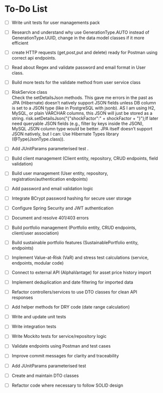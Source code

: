 # To-Do List
- [ ] Write unit tests for user managements pack
- [ ] Research and understand why use GenerationType.AUTO instead of GenerationType.UUID, change in the data model classes if it more efficient
- [ ] create HTTP requests (get,post,put and delete) ready for Postman using correct api endpoints.
- [ ] Read about Regex and validate password and email format in User class.
- [ ]  Build more tests for the validate method from user service class
- [ ] RiskService class         
         Check the setDetailsJson methods. This gave me errors in the past as JPA (Hibernate) doesn’t natively support JSON fields unless  DB column is set to a JSON type (like in PostgreSQL with jsonb). AS I am using H2, MySQL, or plain VARCHAR columns, this JSON will just be stored as a string.
        risk.setDetailsJson("{\"shockFactor\":" + shockFactor + "}");If  later need queryable JSON fields (e.g., filter by keys inside the JSON), MySQL JSON column type would be better. JPA itself doesn’t support JSON natively, but I can: Use Hibernate Types library (@Type(JsonType.class)).

- [ ] Add JUnitParams parameterised test .

- [ ]  Build client management (Client entity, repository, CRUD endpoints, field validation)
- [ ]  Build user management (User entity, repository, registration/authentication endpoints)
- [ ]  Add password and email validation logic
- [ ]  Integrate BCrypt password hashing for secure user storage
- [ ]  Configure Spring Security and JWT authentication
- [ ]  Document and resolve 401/403 errors
- [ ]  Build portfolio management (Portfolio entity, CRUD endpoints, client/user association)
- [ ]  Build sustainable portfolio features (SustainablePortfolio entity, endpoints)
- [ ]  Implement Value-at-Risk (VaR) and stress test calculations (service, endpoints, modular code)
- [ ]  Connect to external API (AlphaVantage) for asset price history import
- [ ]  Implement deduplication and date filtering for imported data
- [ ]  Refactor controllers/services to use DTO classes for clean API responses
- [ ]  Add helper methods for DRY code (date range calculation)
- [ ]  Write and update unit tests
- [ ]  Write integration tests
- [ ]  Write Mockito tests for service/repository logic
- [ ]  Validate endpoints using Postman and test cases
- [ ]  Improve commit messages for clarity and traceability
- [ ]  Add JUnitParams parameterised test
- [ ]  Create and maintain DTO classes
- [ ]  Refactor code where necessary to follow SOLID design




